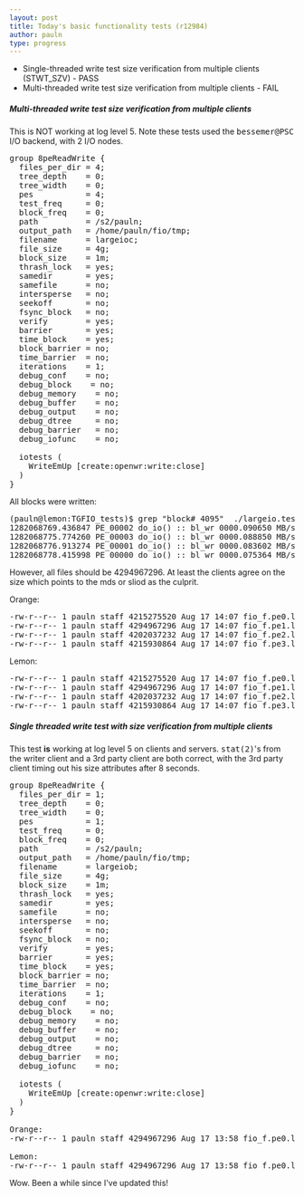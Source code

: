 ```yaml
---
layout: post
title: Today's basic functionality tests (r12984)
author: pauln
type: progress
---
```


<ul>
<li>Single-threaded write test size verification from multiple clients (STWT_SZV) - PASS</li>
<li>Multi-threaded write test size verification from multiple clients - FAIL</li>
</ul>

<h5>Multi-threaded write test size verification from multiple clients</h5>

This is NOT working at log level 5.
Note these tests used the <tt>bessemer@PSC</tt> I/O backend, with 2 I/O nodes.

<pre class='code'>
group 8peReadWrite {
  files_per_dir = 4;
  tree_depth    = 0;
  tree_width    = 0;
  pes           = 4;
  test_freq     = 0;
  block_freq    = 0;
  path          = /s2/pauln;
  output_path   = /home/pauln/fio/tmp;
  filename      = largeioc;
  file_size     = 4g;
  block_size    = 1m;
  thrash_lock   = yes;
  samedir       = yes;
  samefile      = no;
  intersperse   = no;
  seekoff       = no;
  fsync_block   = no;
  verify        = yes;
  barrier       = yes;
  time_block    = yes;
  block_barrier = no;
  time_barrier  = no;
  iterations    = 1;
  debug_conf    = no;
  debug_block    = no;
  debug_memory    = no;
  debug_buffer    = no;
  debug_output    = no;
  debug_dtree     = no;
  debug_barrier   = no;
  debug_iofunc    = no;

  iotests (
	WriteEmUp [create:openwr:write:close]
  )
}
</pre>

All blocks were written:

<pre class='code'>
(pauln@lemon:TGFIO_tests)$ grep "block# 4095"  ./largeio.test1.outc
1282068769.436847 PE_00002 do_io() :: bl_wr 0000.090650 MB/s 0011.031429 block# 4095 bwait 00.000000
1282068775.774260 PE_00003 do_io() :: bl_wr 0000.088850 MB/s 0011.254921 block# 4095 bwait 00.000000
1282068776.913274 PE_00001 do_io() :: bl_wr 0000.083602 MB/s 0011.961443 block# 4095 bwait 00.000000
1282068778.415998 PE_00000 do_io() :: bl_wr 0000.075364 MB/s 0013.268957 block# 4095 bwait 00.000000
</pre>

However, all files should be 4294967296.  At least the clients agree on
the size which points to the mds or sliod as the culprit.

Orange:
<pre class='code'>
-rw-r--r-- 1 pauln staff 4215275520 Aug 17 14:07 fio_f.pe0.largeioc.0.0
-rw-r--r-- 1 pauln staff 4294967296 Aug 17 14:07 fio_f.pe1.largeioc.0.0
-rw-r--r-- 1 pauln staff 4202037232 Aug 17 14:07 fio_f.pe2.largeioc.0.0
-rw-r--r-- 1 pauln staff 4215930864 Aug 17 14:07 fio_f.pe3.largeioc.0.0
</pre>

Lemon:
<pre class='code'>
-rw-r--r-- 1 pauln staff 4215275520 Aug 17 14:07 fio_f.pe0.largeioc.0.0
-rw-r--r-- 1 pauln staff 4294967296 Aug 17 14:07 fio_f.pe1.largeioc.0.0
-rw-r--r-- 1 pauln staff 4202037232 Aug 17 14:07 fio_f.pe2.largeioc.0.0
-rw-r--r-- 1 pauln staff 4215930864 Aug 17 14:07 fio_f.pe3.largeioc.0.0
</pre>

<h5>Single threaded write test with size verification from multiple clients</h5>

This test <b>is</b> working at log level 5 on clients and servers.
<tt>stat(2)</tt>'s from the writer client and a 3rd party client are
both correct, with the 3rd party client timing out his size attributes
after 8 seconds.

<pre class='code'>
group 8peReadWrite {
  files_per_dir = 1;
  tree_depth    = 0;
  tree_width    = 0;
  pes           = 1;
  test_freq     = 0;
  block_freq    = 0;
  path          = /s2/pauln;
  output_path   = /home/pauln/fio/tmp;
  filename      = largeiob;
  file_size     = 4g;
  block_size    = 1m;
  thrash_lock   = yes;
  samedir       = yes;
  samefile      = no;
  intersperse   = no;
  seekoff       = no;
  fsync_block   = no;
  verify        = yes;
  barrier       = yes;
  time_block    = yes;
  block_barrier = no;
  time_barrier  = no;
  iterations    = 1;
  debug_conf    = no;
  debug_block    = no;
  debug_memory    = no;
  debug_buffer    = no;
  debug_output    = no;
  debug_dtree     = no;
  debug_barrier   = no;
  debug_iofunc    = no;

  iotests (
	WriteEmUp [create:openwr:write:close]
  )
}

Orange:
-rw-r--r-- 1 pauln staff 4294967296 Aug 17 13:58 fio_f.pe0.largeiob.0.0

Lemon:
-rw-r--r-- 1 pauln staff 4294967296 Aug 17 13:58 fio_f.pe0.largeiob.0.0
</pre>

Wow.  Been a while since I've updated this!
